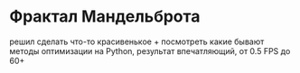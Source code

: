 # Фрактал Мандельброта
решил сделать что-то красивенькое + посмотреть какие бывают методы оптимизации на Python, результат впечатляющий, от 0.5 FPS до 60+
